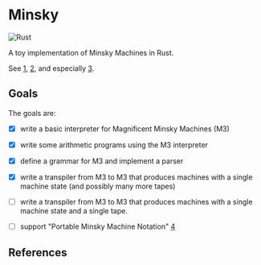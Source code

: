 # Minsky

![Rust](https://github.com/benjaminfjones/minsky/workflows/Rust/badge.svg)

A toy implementation of Minsky Machines in Rust.

See [1], [2], and especially [3].

## Goals

The goals are:

* [X] write a basic interpreter for Magnificent Minsky Machines (M3)
* [X] write some arithmetic programs using the M3 interpreter
* [X] define a grammar for M3 and implement a parser
* [X] write a transpiler from M3 to M3 that produces machines with a single
      machine state (and possibly many more tapes)
* [ ] write a transpiler from M3 to M3 that produces machines with a single
      machine state and a single tape.
* [ ] support "Portable Minsky Machine Notation" [4]


## References

[1]: https://en.wikipedia.org/wiki/Counter_machine
[2]: https://esolangs.org/wiki/Minsky_machine
[3]: http://raganwald.com/2020/05/03/fractran.html
[4]: https://esolangs.org/wiki/Portable_Minsky_Machine_Notation

